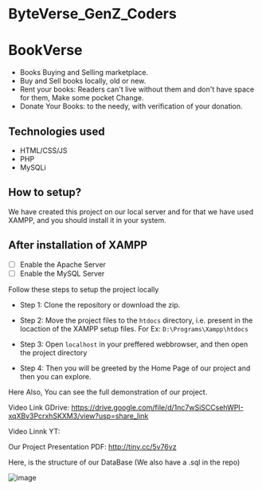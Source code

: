 # ByteVerse_GenZ_Coders


# BookVerse 
* Books Buying and Selling marketplace.
* Buy and Sell books locally, old or new.
* Rent your books:  Readers can't live without them and don't have space for them, Make some pocket Change.
* Donate Your Books: to the needy, with verification of your donation.

## Technologies used
* HTML/CSS/JS 
* PHP
* MySQLi

## How to setup?
We have created this project on our local server and for that we have used XAMPP, and you should install it in your system.

## After installation of XAMPP
- [ ] Enable the Apache Server
- [ ] Enable the MySQL Server

 Follow these steps to setup the project locally 
* Step 1: Clone the repository or download the zip.

* Step 2: Move the project files to the `htdocs` directory, i.e. present in the locaction of the XAMPP setup files.
   For Ex: `D:\Programs\Xampp\htdocs`

 * Step 3: Open `localhost` in your preffered webbrowser, and then open the project directory

 * Step 4: Then you will be greeted by the Home Page of our project and then you can explore.

Here Also, You can see the full demonstration of our project.

Video Link GDrive: https://drive.google.com/file/d/1nc7wSiSCCsehWPI-xqXBv3PcrxhSKXM3/view?usp=share_link

Video Linnk YT: 


Our Project Presentation PDF: http://tiny.cc/5v76vz


Here, is the structure of our DataBase (We also have a .sql in the repo)


![image](https://user-images.githubusercontent.com/130580861/232316302-15288063-ec01-4d9f-aca6-b27c9665f5a9.png)



